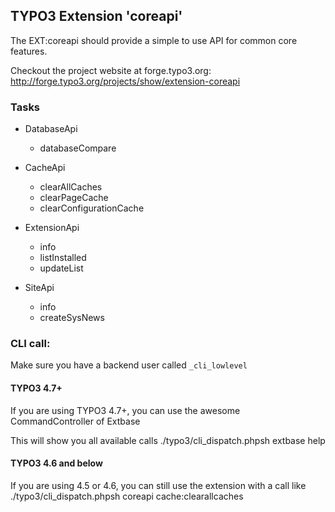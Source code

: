 ## TYPO3 Extension 'coreapi' ##

The EXT:coreapi should provide a simple to use API for common core features.

Checkout the project website at forge.typo3.org:
	http://forge.typo3.org/projects/show/extension-coreapi

### Tasks ###
* DatabaseApi
	* databaseCompare

* CacheApi
	* clearAllCaches
	* clearPageCache
	* clearConfigurationCache

* ExtensionApi
	* info
	* listInstalled
	* updateList

* SiteApi
	* info
	* createSysNews

### CLI call: ###

Make sure you have a backend user called `_cli_lowlevel`

#### TYPO3 4.7+ ####
If you are using TYPO3 4.7+, you can use the awesome CommandController of Extbase

This will show you all available calls
	./typo3/cli_dispatch.phpsh extbase help

#### TYPO3 4.6 and below ####
If you are using 4.5 or 4.6, you can still use the extension with a call like
	./typo3/cli_dispatch.phpsh coreapi cache:clearallcaches